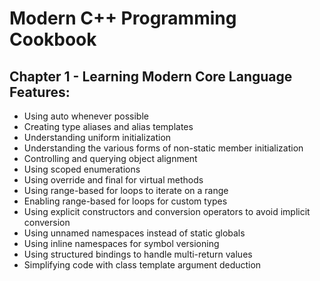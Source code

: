 # Modern C++ Programming Cookbook

## Chapter 1 - Learning Modern Core Language Features:

- Using auto whenever possible
- Creating type aliases and alias templates
- Understanding uniform initialization
- Understanding the various forms of non-static member initialization
- Controlling and querying object alignment
- Using scoped enumerations
- Using override and final for virtual methods
- Using range-based for loops to iterate on a range
- Enabling range-based for loops for custom types
- Using explicit constructors and conversion operators to avoid implicit conversion
- Using unnamed namespaces instead of static globals
- Using inline namespaces for symbol versioning
- Using structured bindings to handle multi-return values
- Simplifying code with class template argument deduction
